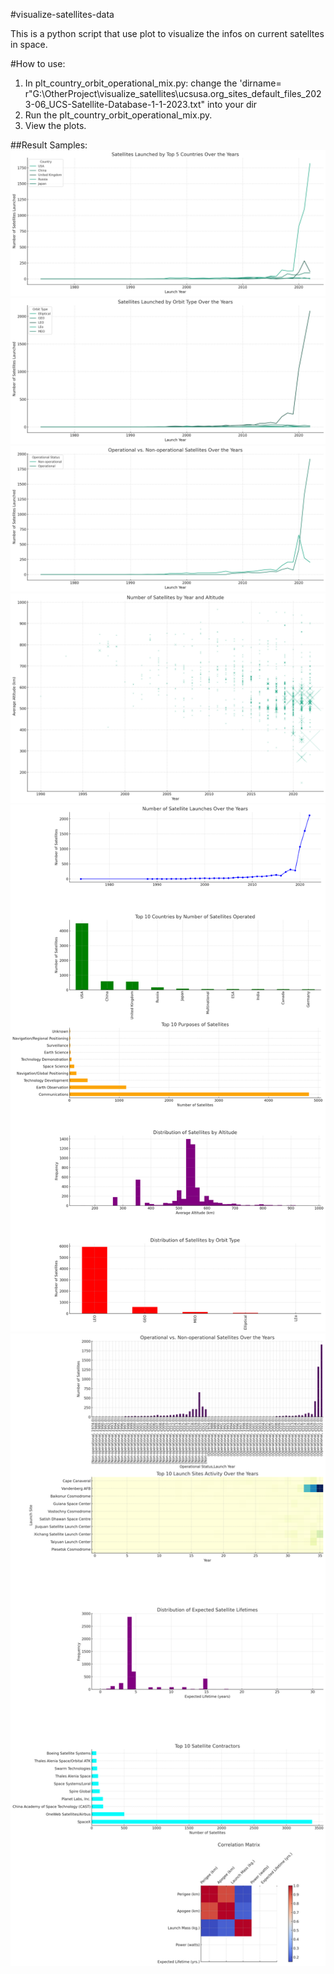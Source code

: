 #visualize-satellites-data

This is a python script that use plot to visualize the infos on current satelltes in space. 

#How to use:
1. In plt_country_orbit_operational_mix.py: change the 'dirname= r"G:\OtherProject\visualize_satellites\ucsusa.org_sites_default_files_2023-06_UCS-Satellite-Database-1-1-2023.txt" into your dir
2. Run the plt_country_orbit_operational_mix.py.
3. View the plots.

##Result Samples: 
![fig1](fig1.jpg)
![fig2](fig2.jpg)
![fig3](fig3.jpg)
![fig4](fig4.jpg)
![fig5](fig5.jpg)
![fig6](fig6.jpg)
